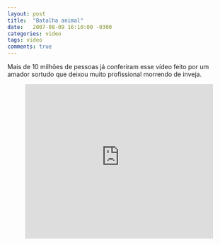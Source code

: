 ```yaml
---
layout: post
title:  "Batalha animal"
date:   2007-08-09 16:10:00 -0300
categories: video
tags: video
comments: true
---
```


Mais de 10 milhões de pessoas já conferiram esse vídeo feito por um amador sortudo que deixou muito profissional morrendo de inveja.
<center><iframe width="425" height="350" src="https://www.youtube.com/embed/LU8DDYz68kM" frameborder="0" allowfullscreen></iframe></center>
